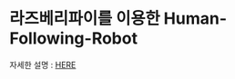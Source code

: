 # 라즈베리파이를 이용한 Human-Following-Robot

자세한 설명 : [HERE](https://jjeamin.github.io/pi/2019/02/07/human_following_robot/)
